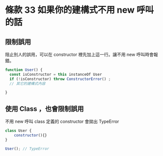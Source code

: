 # 條款 33 如果你的建構式不用 new 呼叫的話


## 限制誤用

阻止別人的誤用，可以在 constructor 裡先加上這一行。讓不用 new 呼叫時會報錯。

```javascript
function User() {
  const isConstructor = this instanceOf User
  if (!isConstructor) throw ConstructorError() ;
  // 其它的建構式內容

}
```

## 使用 Class ，也會限制誤用

不用 new 呼叫 class 定義的 constructor 會拋出 TypeError

```javascript
class User {
    constructor(){}
}

User(); // TypeError
```


